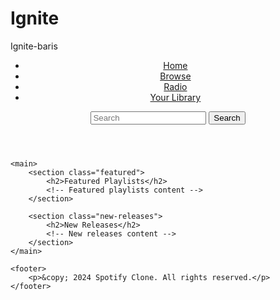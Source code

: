 # Ignite
Ignite-baris
<!DOCTYPE html>
<html lang="en">
<head>
    <meta charset="UTF-8">
    <meta name="viewport" content="width=device-width, initial-scale=1.0">
    <title>Spotify Clone</title>
    <link rel="stylesheet" href="styles.css">
</head>
<body>
    <header>
        <nav>
            <ul>
                <li><a href="#">Home</a></li>
                <li><a href="#">Browse</a></li>
                <li><a href="#">Radio</a></li>
                <li><a href="#">Your Library</a></li>
            </ul>
        </nav>
        <div class="search-box">
            <input type="text" placeholder="Search">
            <button>Search</button>
        </div>
    </header>
    
    <main>
        <section class="featured">
            <h2>Featured Playlists</h2>
            <!-- Featured playlists content -->
        </section>

        <section class="new-releases">
            <h2>New Releases</h2>
            <!-- New releases content -->
        </section>
    </main>

    <footer>
        <p>&copy; 2024 Spotify Clone. All rights reserved.</p>
    </footer>
</body>
</html>
